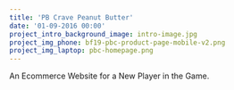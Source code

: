 ```yaml
---
title: 'PB Crave Peanut Butter'
date: '01-09-2016 00:00'
project_intro_background_image: intro-image.jpg
project_img_phone: bf19-pbc-product-page-mobile-v2.png
project_img_laptop: pbc-homepage.png
---
```


<p class="subhead">An Ecommerce Website for a New Player in the Game.</p>